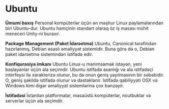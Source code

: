 # Ubuntu

**Ümumi baxış**
Personal kompüterlər üçün ən məşhur Linux paylamalarından biri Ubuntu-dur. Ubuntu həmçinin standart olaraq öz iş masası mühit meneceri Unity-ni buraxır.

**Package Management (Paket İdarəetmə)**
Ubuntu, Canonical tərəfindən hazırlanmış, Debian əsaslı əməliyyat sistemidir. Buna görə də o, Debian paket idarəetmə sistemindən istifadə edir.

**Konfiqurasiya imkanı**
Ubuntu Linux-u mənimsəmək istəyən, yeni başlayanlar üçün əla seçimdir. Ubuntu istifadə asanlığı və əla istifadəçi interfeysi ilə xarakterizə olunur, bu da onun geniş yayılmasının bir səbəbidir. O, geniş şəkildə istifadə olunur və dəstəklənir. Istifadə qabiliyyəti OSX və Windows kimi digər əməliyyat sistemlərinə çox bənzəyir.

**İstifadəsi**
İstənilən platformalar, masaüstü kompüterlər, noutbuklar və serverlər üçün əla seçimdir.
